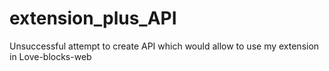# extension_plus_API
Unsuccessful attempt to create API which would allow to use my extension in Love-blocks-web
